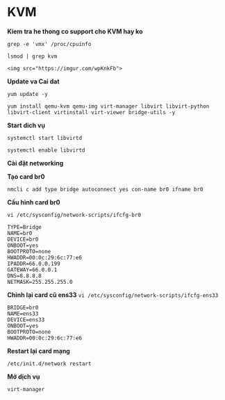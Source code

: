 # KVM

**Kiem tra he thong co support cho KVM hay ko**

  `grep -e 'vmx' /proc/cpuinfo`
 
  `lsmod | grep kvm`
  
`<img src="https://imgur.com/wpKnkFb">`

**Update va Cai dat**

  `yum update -y`
  
  `yum install qemu-kvm qemu-img virt-manager libvirt libvirt-python libvirt-client virtinstall virt-viewer bridge-utils -y`
  
**Start dich vụ**

  `systemctl start libvirtd`
  
  `systemctl enable libvirtd`
  
**Cài đặt networking**

**Tạo card br0**

  `nmcli c add type bridge autoconnect yes con-name br0 ifname br0`
  
**Cấu hình card br0**

  `vi /etc/sysconfig/network-scripts/ifcfg-br0`
  
```
TYPE=Bridge  
NAME=br0  
DEVICE=br0  
ONBOOT=yes  
BOOTPROTO=none  
HWADDR=00:0c:29:6c:77:e6  
IPADDR=66.0.0.199  
GATEWAY=66.0.0.1  
DNS=8.8.8.8  
NETMASK=255.255.255.0
```
**Chỉnh lại card cũ ens33**
  `vi /etc/sysconfig/network-scripts/ifcfg-ens33`
```
BRIDGE=br0  
NAME=ens33  
DEVICE=ens33  
ONBOOT=yes  
BOOTPROTO=none  
HWADDR=00:0c:29:6c:77:e6
```
**Restart lại card mạng**

  `/etc/init.d/network restart`
  
**Mở dịch vụ**

  `virt-manager`

